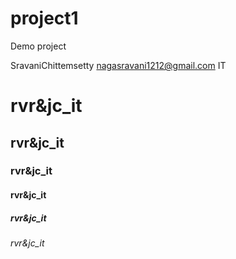 # project1
Demo project

SravaniChittemsetty
nagasravani1212@gmail.com
IT


# rvr&jc_it
## rvr&jc_it
### rvr&jc_it
#### rvr&jc_it
##### rvr&jc_it
###### rvr&jc_it
